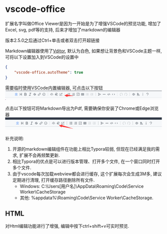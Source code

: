 # vscode-office

扩展名字叫做Office Viewer是因为一开始是为了增强VSCode的预览功能, 增加了Excel, svg, pdf等的支持, 后来才增加了markdown的编辑器

版本2.5.0之后通过Ctrl+单击或者双击打开超链接

Markdown编辑器使用了[Vditor](https://github.com/Vanessa219/vditor), 默认为白色, 如果想让背景色和VSCode主题一样, 可将以下设置加入到VSCode的设置中

```json
{
    "vscode-office.autoTheme": true
}
```

需要临时使用VSCode内置编辑器, 可点击以下按钮
![](image/README-CN/1640579182342.png)

点击以下按钮可将Markdown导出为Pdf, 需要确保你安装了Chrome或Edge浏览器
![](image/README-CN/1640579380584.png)

补充说明: 
1. 开源的markdown编辑组件在功能上相比Typora较弱, 但现在已经满足我的需求, 扩展不会再频繁更新.
2. 相比Typora的优点是可以进行版本管理、打开多个文件, 在一个窗口同时打开多个文件.
3. 由于vscode每次加载webview都会进行缓存, 这个扩展每次会生成3M多, 建议定期进行清理, 打开缓存路径删除所有文件.
   - Windows: C:\Users\[用户名]\AppData\Roaming\Code\Service Worker\CacheStorage
   - 其他: %appdata%\Roaming\Code\Service Worker\CacheStorage.


## HTML

对Html编辑功能进行了增强, 编辑中按下ctrl+shift+v可实时预览.
